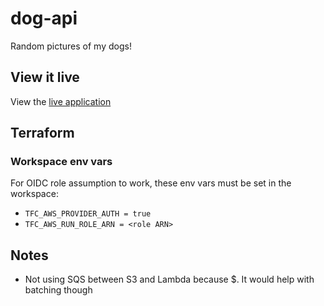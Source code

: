 # dog-api
Random pictures of my dogs!


## View it live
View the [live application](https://img.dogs.chilledornaments.com)

## Terraform

### Workspace env vars

For OIDC role assumption to work, these env vars must be set in the workspace:

- `TFC_AWS_PROVIDER_AUTH = true`
- `TFC_AWS_RUN_ROLE_ARN = <role ARN>`


## Notes

- Not using SQS between S3 and Lambda because $. It would help with batching though
